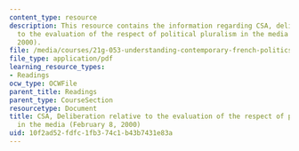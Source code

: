 ```yaml
---
content_type: resource
description: This resource contains the information regarding CSA, deliberation relative
  to the evaluation of the respect of political pluralism in the media (february 8,
  2000).
file: /media/courses/21g-053-understanding-contemporary-french-politics-spring-2014/10f2ad52fdfc1fb374c1b43b7431e83a_MIT21G_053S14_CSA.pdf
file_type: application/pdf
learning_resource_types:
- Readings
ocw_type: OCWFile
parent_title: Readings
parent_type: CourseSection
resourcetype: Document
title: CSA, Deliberation relative to the evaluation of the respect of political pluralism
  in the media (February 8, 2000)
uid: 10f2ad52-fdfc-1fb3-74c1-b43b7431e83a
---
```

